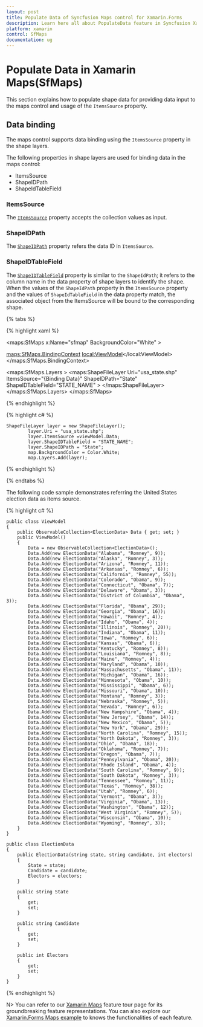 ```yaml
---
layout: post
title: Populate Data of Syncfusion Maps control for Xamarin.Forms 
description: Learn here all about PopulateData feature in Syncfusion Xamarin.Forms Maps control with data binding support and more.
platform: xamarin
control: SfMaps 
documentation: ug
---
```


# Populate Data in Xamarin Maps(SfMaps)

This section explains how to populate shape data for providing data input to the maps control and usage of the `ItemsSource` property.

## Data binding

The maps control supports data binding using the `ItemsSource` property in the shape layers.

The following properties in shape layers are used for binding data in the maps control:

* ItemsSource
* ShapeIDPath
* ShapeIdTableField

### ItemsSource

The [`ItemsSource`](https://help.syncfusion.com/cr/xamarin/Syncfusion.SfMaps.XForms.ShapeFileLayer.html#Syncfusion_SfMaps_XForms_ShapeFileLayer_ItemsSource) property accepts the collection values as input. 

### ShapeIDPath

The [`ShapeIDPath`](https://help.syncfusion.com/cr/xamarin/Syncfusion.SfMaps.XForms.ShapeFileLayer.html#Syncfusion_SfMaps_XForms_ShapeFileLayer_ShapeIDPath) property refers the data ID in `ItemsSource`.

### ShapeIDTableField

The [`ShapeIDTableField`](https://help.syncfusion.com/cr/xamarin/Syncfusion.SfMaps.XForms.ShapeFileLayer.html#Syncfusion_SfMaps_XForms_ShapeFileLayer_ShapeIDTableField) property is similar to the `ShapeIdPath`; it refers to the column name in the data property of shape layers to identify the shape. When the values of the `ShapeIdPath` property in the `ItemsSource` property and the values of `ShapeIdTableField` in the data property match, the associated object from the ItemsSource will be bound to the corresponding shape.

{% tabs %}

{% highlight xaml %}

<maps:SfMaps x:Name="sfmap"    BackgroundColor="White" >

<maps:SfMaps.BindingContext>
<local:ViewModel></local:ViewModel>
</maps:SfMaps.BindingContext>

<maps:SfMaps.Layers >
<maps:ShapeFileLayer Uri="usa_state.shp" ItemsSource="{Binding Data}"
                  ShapeIDPath="State" ShapeIDTableField="STATE_NAME" >
</maps:ShapeFileLayer>
</maps:SfMaps.Layers>
</maps:SfMaps>

{% endhighlight %}

{% highlight c# %}

    ShapeFileLayer layer = new ShapeFileLayer();
            layer.Uri = "usa_state.shp";
            layer.ItemsSource =viewModel.Data;
            layer.ShapeIDTableField = "STATE_NAME";
            layer.ShapeIDPath = "State";
			map.BackgroundColor = Color.White;
            map.Layers.Add(layer);

{% endhighlight %}

{% endtabs %}

The following code sample demonstrates referring the United States election data as items source.

{% highlight c# %}

    public class ViewModel
    {
        public ObservableCollection<ElectionData> Data { get; set; }
        public ViewModel()
        {
            Data = new ObservableCollection<ElectionData>();
            Data.Add(new ElectionData("Alabama", "Romney", 9));
            Data.Add(new ElectionData("Alaska", "Romney", 3));
            Data.Add(new ElectionData("Arizona", "Romney", 11));
            Data.Add(new ElectionData("Arkansas", "Romney", 6));
            Data.Add(new ElectionData("California", "Romney", 55));
            Data.Add(new ElectionData("Colorado", "Obama", 9));
            Data.Add(new ElectionData("Connecticut", "Obama", 7));
            Data.Add(new ElectionData("Delaware", "Obama", 3));
            Data.Add(new ElectionData("District of Columbia", "Obama", 3));
            Data.Add(new ElectionData("Florida", "Obama", 29));
            Data.Add(new ElectionData("Georgia", "Obama", 16));
            Data.Add(new ElectionData("Hawaii", "Romney", 4));
            Data.Add(new ElectionData("Idaho", "Obama", 4));
            Data.Add(new ElectionData("Illinois", "Romney", 20));
            Data.Add(new ElectionData("Indiana", "Obama", 11));
            Data.Add(new ElectionData("Iowa", "Romney", 6));
            Data.Add(new ElectionData("Kansas", "Obama", 6));
            Data.Add(new ElectionData("Kentucky", "Romney", 8));
            Data.Add(new ElectionData("Louisiana", "Romney", 8));
            Data.Add(new ElectionData("Maine", "Romney", 4));
            Data.Add(new ElectionData("Maryland", "Obama", 10));
            Data.Add(new ElectionData("Massachusetts", "Obama", 11));
            Data.Add(new ElectionData("Michigan", "Obama", 16));
            Data.Add(new ElectionData("Minnesota", "Obama", 10));
            Data.Add(new ElectionData("Mississippi", "Obama", 6));
            Data.Add(new ElectionData("Missouri", "Obama", 10));
            Data.Add(new ElectionData("Montana", "Romney", 3));
            Data.Add(new ElectionData("Nebraska", "Romney", 5));
            Data.Add(new ElectionData("Nevada", "Romney", 6));
            Data.Add(new ElectionData("New Hampshire", "Obama", 4));
            Data.Add(new ElectionData("New Jersey", "Obama", 14));
            Data.Add(new ElectionData("New Mexico", "Obama", 5));
            Data.Add(new ElectionData("New York", "Obama", 29));
            Data.Add(new ElectionData("North Carolina", "Romney", 15));
            Data.Add(new ElectionData("North Dakota", "Romney", 3));
            Data.Add(new ElectionData("Ohio", "Obama", 18));
            Data.Add(new ElectionData("Oklahoma", "Romney", 7));
            Data.Add(new ElectionData("Oregon", "Obama", 7));
            Data.Add(new ElectionData("Pennsylvania", "Obama", 20));
            Data.Add(new ElectionData("Rhode Island", "Obama", 4));
            Data.Add(new ElectionData("South Carolina", "Romney", 9));
            Data.Add(new ElectionData("South Dakota", "Romney", 3));
            Data.Add(new ElectionData("Tennessee", "Romney", 11));
            Data.Add(new ElectionData("Texas", "Romney", 38));
            Data.Add(new ElectionData("Utah", "Romney", 6));
            Data.Add(new ElectionData("Vermont", "Obama", 3));
            Data.Add(new ElectionData("Virginia", "Obama", 13));
            Data.Add(new ElectionData("Washington", "Obama", 12));
            Data.Add(new ElectionData("West Virginia", "Romney", 5));
            Data.Add(new ElectionData("Wisconsin", "Obama", 10));
            Data.Add(new ElectionData("Wyoming", "Romney", 3));
        }
    }

    public class ElectionData
    {
        public ElectionData(string state, string candidate, int electors)
        {
            State = state;
            Candidate = candidate;
            Electors = electors;
        }

        public string State
        {
            get;
            set;
        }

        public string Candidate
        {
            get;
            set;
        }

        public int Electors
        {
            get;
            set;
        }
    }


{% endhighlight %}

N> You can refer to our [Xamarin Maps](https://www.syncfusion.com/xamarin-ui-controls/xamarin-maps) feature tour page for its groundbreaking feature representations.
You can also explore our [Xamarin.Forms Maps example](https://github.com/SyncfusionExamples/Getting-Started-Xamarin-Maps) to knows the functionalities of each feature.
